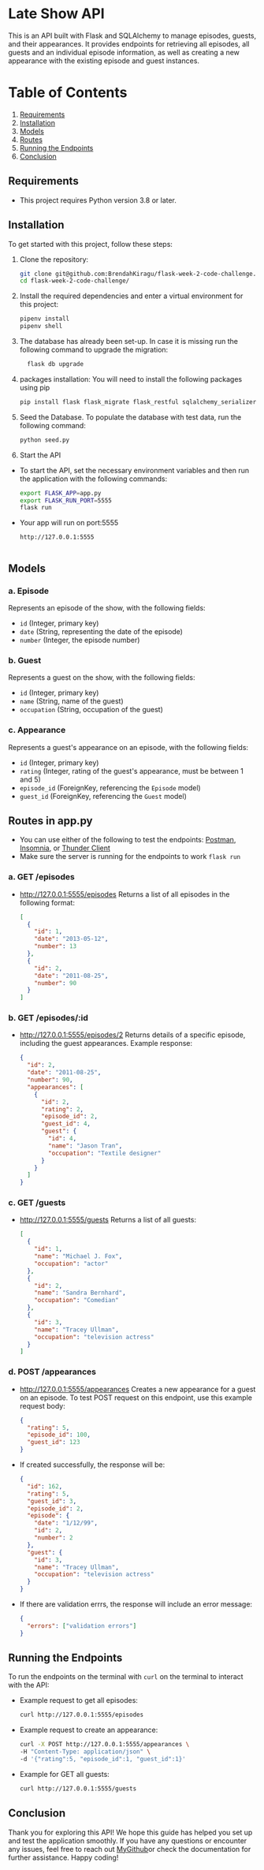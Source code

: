 # Late Show API
This is an API built with Flask and SQLAlchemy to manage episodes, guests, and their appearances. It provides endpoints for retrieving all episodes, all guests and an individual episode information, as well as creating a new appearance with the existing episode and guest instances.

# Table of Contents
1. [Requirements](#requirements)
2. [Installation](#installation)
3. [Models](#models)
4. [Routes](#routes)
5. [Running the Endpoints](#running-the-endpoints)
6. [Conclusion](#conclusion)

## Requirements
- This project requires Python version 3.8 or later.

## Installation
To get started with this project, follow these steps:

1. Clone the repository:
    ```bash
    git clone git@github.com:BrendahKiragu/flask-week-2-code-challenge.git
    cd flask-week-2-code-challenge/
    ```
2. Install the required dependencies and enter a virtual environment for this project:
    ```bash
    pipenv install 
    pipenv shell
    ```
3. The database has already been set-up. In case it is missing run the following command to upgrade the migration:
    ```bash
      flask db upgrade
    ```
4. packages installation: You will need to install the following packages using pip
    ```bash
    pip install flask flask_migrate flask_restful sqlalchemy_serializer faker
    ```

4. Seed the Database. To populate the database with test data, run the following command:
    ```bash
    python seed.py
    ```  

5. Start the API
- To start the API, set the necessary environment variables and then run the application with the following commands:
     ```bash
     export FLASK_APP=app.py
     export FLASK_RUN_PORT=5555
     flask run
     ```
- Your app will run on port:5555
    ```arduino
    http://127.0.0.1:5555


## Models
### a. Episode
Represents an episode of the show, with the following fields:
- `id` (Integer, primary key)
- `date` (String, representing the date of the episode)
- `number` (Integer, the episode number)

### b. Guest
Represents a guest on the show, with the following fields:
- `id` (Integer, primary key)
- `name` (String, name of the guest)
- `occupation` (String, occupation of the guest)

### c. Appearance
Represents a guest's appearance on an episode, with the following fields:
- `id` (Integer, primary key)
- `rating` (Integer, rating of the guest's appearance, must be between 1 and 5)
- `episode_id` (ForeignKey, referencing the `Episode` model)
- `guest_id` (ForeignKey, referencing the `Guest` model)

## Routes in app.py
- You can use either of the following to test the endpoints: [Postman](https://postman.com), [Insomnia](https://insomnia.rest), or [Thunder Client](https://www.thunderclient.com)
- Make sure the server is running for the endpoints to work `flask run`

### a. GET /episodes
- http://127.0.0.1:5555/episodes Returns a list of all episodes in the following format:
    ```json
    [
      {
        "id": 1,
        "date": "2013-05-12",
        "number": 13
      },
      {
        "id": 2,
        "date": "2011-08-25",
        "number": 90
      }
    ]
    ```

### b. GET /episodes/:id
- http://127.0.0.1:5555/episodes/2 Returns details of a specific episode, including the guest appearances. Example response:
    ```json
    {
      "id": 2,
      "date": "2011-08-25",
      "number": 90,
      "appearances": [
        {
          "id": 2,
          "rating": 2,
          "episode_id": 2,
          "guest_id": 4,
          "guest": {
            "id": 4,
            "name": "Jason Tran",
            "occupation": "Textile designer"
          }
        }
      ]
    }
    ```

### c. GET /guests
- http://127.0.0.1:5555/guests Returns a list of all guests:
    ```json
    [
      {
        "id": 1,
        "name": "Michael J. Fox",
        "occupation": "actor"
      },
      {
        "id": 2,
        "name": "Sandra Bernhard",
        "occupation": "Comedian"
      },
      {
        "id": 3,
        "name": "Tracey Ullman",
        "occupation": "television actress"
      }
    ]
    ```

### d. POST /appearances
- http://127.0.0.1:5555/appearances Creates a new appearance for a guest on an episode. To test POST request on this endpoint, use this example request body:
    ```json
    {
      "rating": 5,
      "episode_id": 100,
      "guest_id": 123
    }
    ```

- If created successfully, the response will be:
    ```json
    {
      "id": 162,
      "rating": 5,
      "guest_id": 3,
      "episode_id": 2,
      "episode": {
        "date": "1/12/99",
        "id": 2,
        "number": 2
      },
      "guest": {
        "id": 3,
        "name": "Tracey Ullman",
        "occupation": "television actress"
      }
    }
    ```

- If there are validation errrs, the response will include an error message:
    ```json
    {
      "errors": ["validation errors"]
    }
    ```

## Running the Endpoints
To run the endpoints on the terminal with `curl` on the terminal to interact with the API:

- Example request to get all episodes:
    ```bash
    curl http://127.0.0.1:5555/episodes
    ```

- Example request to create an appearance:
    ```bash
    curl -X POST http://127.0.0.1:5555/appearances \
    -H "Content-Type: application/json" \
    -d '{"rating":5, "episode_id":1, "guest_id":1}'
    ```
- Example for GET all guests:
    ```bash
    curl http://127.0.0.1:5555/guests
    ```  

## Conclusion
Thank you for exploring this API! We hope this guide has helped you set up and test the application smoothly. If you have any questions or encounter any issues, feel free to reach out [MyGithub](https://github.com/BrendahKiragu)or check the documentation for further assistance. Happy coding!